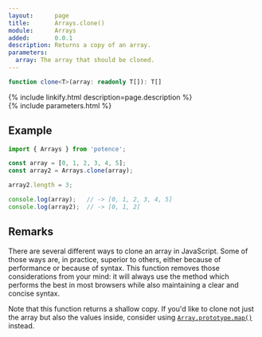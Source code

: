 ```yaml
---
layout:      page
title:       Arrays.clone()
module:      Arrays
added:       0.0.1
description: Returns a copy of an array.
parameters:
  array: The array that should be cloned.
---
```

```ts
function clone<T>(array: readonly T[]): T[]
```

<div class="description">{% include linkify.html description=page.description %}</div>
{% include parameters.html %}

## Example

```ts
import { Arrays } from 'potence';

const array = [0, 1, 2, 3, 4, 5];
const array2 = Arrays.clone(array);

array2.length = 3;

console.log(array);   // -> [0, 1, 2, 3, 4, 5]
console.log(array2);  // -> [0, 1, 2]
```

## Remarks

There are several different ways to clone an array in JavaScript. Some of those
ways are, in practice, superior to others, either because of performance or
because of syntax. This function removes those considerations from your mind: it
will always use the method which performs the best in most browsers while also
maintaining a clear and concise syntax.

Note that this function returns a shallow copy. If you'd like to clone not just
the array but also the values inside, consider using
[`Array.prototype.map()`](https://developer.mozilla.org/en-US/docs/Web/JavaScript/Reference/Global_Objects/Array/map)
instead.
